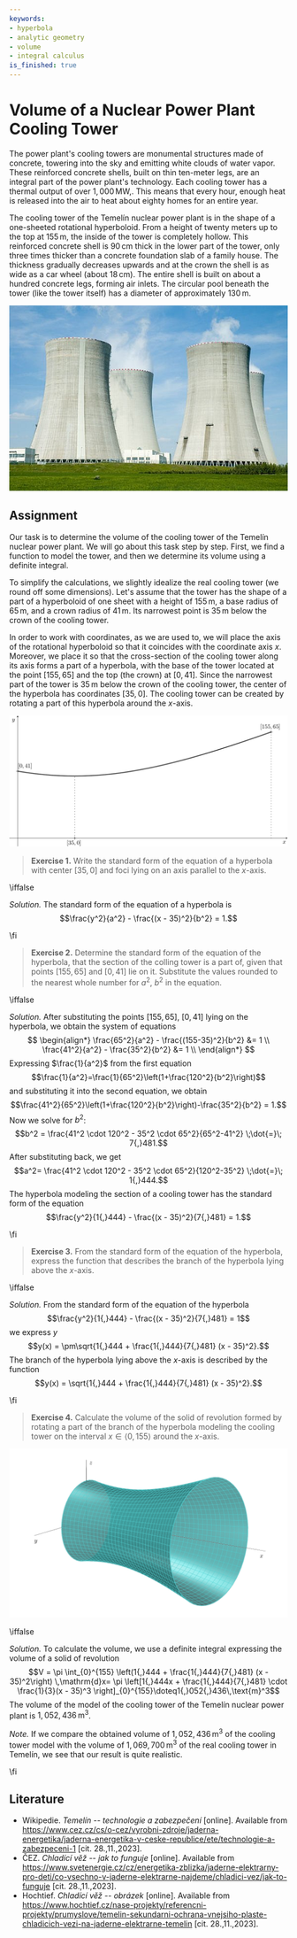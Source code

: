 ```yaml
---
keywords:
- hyperbola
- analytic geometry
- volume
- integral calculus
is_finished: true
---
```


# Volume of a Nuclear Power Plant Cooling Tower

The power plant's cooling towers are monumental structures made of concrete, 
towering into the sky and emitting white clouds of water vapor. 
These reinforced concrete shells, built on thin ten-meter legs, 
are an integral part of the power plant's technology. 
Each cooling tower has a thermal output of over $1{,}000\,\text{MW,}$. 
This means that every hour, enough heat is released into the air to heat about eighty homes for an entire year.

The cooling tower of the Temelín nuclear power plant is in the shape of a one-sheeted rotational hyperboloid. 
From a height of twenty meters up to the top at $155\,\text{m}$, the inside of the tower is completely hollow. 
This reinforced concrete shell is $90\,\text{cm}$ thick in the lower part of the tower, 
only three times thicker than a concrete foundation slab of a family house. 
The thickness gradually decreases upwards and at the crown the shell is as wide as a car wheel (about $18\,\text{cm}$). 
The entire shell is built on about a hundred concrete legs, forming air inlets. 
The circular pool beneath the tower (like the tower itself) has a diameter of approximately $130\,\text{m}$.


![Typical cooling tower](00033_obr.jpeg)

## Assignment

Our task is to determine the volume of the cooling tower of the Temelín nuclear power plant. We will go about this task step by step. First, we find a function to model the tower, and then we determine its volume using a definite integral.

To simplify the calculations, we slightly idealize the real cooling tower (we round off some dimensions). Let's assume that the tower has the shape of a part of a hyperboloid of one sheet with a height of $155\,\text{m}$, a base radius of $65\,\text{m}$, and a crown radius of $41\,\text{m}$. Its narrowest point is $35\,\text{m}$ below the crown of the cooling tower.

In order to work with coordinates, as we are used to, we will place the axis of the rotational hyperboloid so that it coincides with the coordinate axis $x$. Moreover, we place it so that the cross-section of the cooling tower along its axis forms a part of a hyperbola, with the base of the tower located at the point $[155, 65]$ and the top (the crown) at $[0, 41]$. Since the narrowest part of the tower is $35\,\text{m}$ below the crown of the cooling tower, the center of the hyperbola has coordinates $[35, 0]$. The cooling tower can be created by rotating a part of this hyperbola around the $x$-axis.

![Cross-section of a horizontal cooling tower. The crown of the tower is placed on the left, the base on the right](00033_obr_1.png)

> **Exercise 1.** Write the standard form of the equation of a hyperbola with center $[35, 0]$ and foci lying on an axis parallel to the $x$-axis.

\iffalse

*Solution.* The standard form of the equation of a hyperbola is
$$\frac{y^2}{a^2} - \frac{(x - 35)^2}{b^2} = 1.$$

\fi

> **Exercise 2.** Determine the standard form of the equation of the hyperbola,
> that the section of the colling tower is a part of, given that points $[155, 65]$ and $[0, 41]$ lie on it.
> Substitute the values ​​rounded to the nearest whole number for $a^2$, $b^2$ in the equation.

\iffalse

*Solution.* After substituting the points $[155, 65]$, $[0, 41]$ lying on the hyperbola, we obtain the system of equations
$$
\begin{align*}
\frac{65^2}{a^2} - \frac{(155-35)^2}{b^2} &= 1 \\
\frac{41^2}{a^2} - \frac{35^2}{b^2} &= 1 \\
\end{align*}
$$
Expressing $\frac{1}{a^2}$ from the first equation
$$\frac{1}{a^2}=\frac{1}{65^2}\left(1+\frac{120^2}{b^2}\right)$$
and substituting it into the second equation, we obtain
$$\frac{41^2}{65^2}\left(1+\frac{120^2}{b^2}\right)-\frac{35^2}{b^2} = 1.$$
Now we solve for $b^2$:
$$b^2 = \frac{41^2 \cdot 120^2 - 35^2 \cdot 65^2}{65^2-41^2} \;\dot{=}\; 7{,}481.$$
After substituting back, we get
$$a^2= \frac{41^2 \cdot 120^2 - 35^2 \cdot 65^2}{120^2-35^2} \;\dot{=}\; 1{,}444.$$
The hyperbola modeling the section of a cooling tower has the standard form of the equation
$$\frac{y^2}{1{,}444} - \frac{(x - 35)^2}{7{,}481} = 1.$$

\fi

> **Exercise 3.** From the standard form of the equation of the hyperbola,
> express the function that describes the branch of the hyperbola lying above the $x$-axis.

\iffalse

*Solution.* From the standard form of the equation of the hyperbola
$$\frac{y^2}{1{,}444} - \frac{(x - 35)^2}{7{,}481} = 1$$
we express $y$
$$y(x) = \pm\sqrt{1{,}444 + \frac{1{,}444}{7{,}481} (x - 35)^2}.$$
The branch of the hyperbola lying above the $x$-axis is described by the function
$$y(x) = \sqrt{1{,}444 + \frac{1{,}444}{7{,}481} (x - 35)^2}.$$

\fi

> **Exercise 4.** Calculate the volume of the solid of revolution formed by rotating a part of the branch of the hyperbola modeling the cooling tower on the interval
> $x\in\langle 0, 155\rangle$ around the $x$-axis.

![3D model of a cooling tower](00033_obr_2.png)

\iffalse

*Solution.* To calculate the volume, we use a definite integral expressing the volume of a solid of revolution
$$V = \pi \int_{0}^{155} \left(1{,}444 + \frac{1{,}444}{7{,}481} (x - 35)^2\right) \,\mathrm{d}x= \pi \left[1{,}444x + \frac{1{,}444}{7{,}481} \cdot \frac{1}{3}(x - 35)^3 \right]_{0}^{155}\doteq1{,}052{,}436\,\text{m}^3$$
The volume of the model of the cooling tower of the Temelín nuclear power plant is $1{,}052{,}436\,\text{m}^3$.

*Note.* If we compare the obtained volume of $1{,}052{,}436\,\text{m}^3$ of the cooling tower model with the volume of $1{,}069{,}700\,\text{m}^3$ 
of the real cooling tower in Temelín, we see that our result is quite realistic.

\fi

## Literature

* Wikipedie. *Temelín -- technologie a zabezpečení* [online]. Available from https://www.cez.cz/cs/o-cez/vyrobni-zdroje/jaderna-energetika/jaderna-energetika-v-ceske-republice/ete/technologie-a-zabezpeceni-1 [cit. 28.\,11.\,2023].
* ČEZ. *Chladící věž -- jak to funguje* [online]. Available from https://www.svetenergie.cz/cz/energetika-zblizka/jaderne-elektrarny-pro-deti/co-vsechno-v-jaderne-elektrarne-najdeme/chladici-vez/jak-to-funguje [cit. 28.\,11.\,2023].
* Hochtief. *Chladící věž -- obrázek* [online]. Available from https://www.hochtief.cz/nase-projekty/referencni-projekty/prumyslove/temelin-sekundarni-ochrana-vnejsiho-plaste-chladicich-vezi-na-jaderne-elektrarne-temelin [cit. 28.\,11.\,2023].
